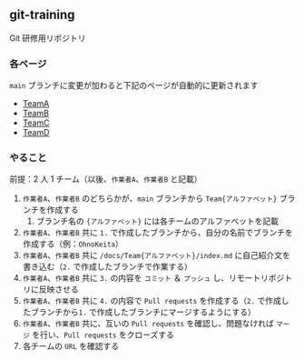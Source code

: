 ## git-training

Git 研修用リポジトリ

### 各ページ

`main` ブランチに変更が加わると下記のページが自動的に更新されます

- [TeamA](https://consallink-inhouse.github.io/git-training/TeamA)
- [TeamB](https://consallink-inhouse.github.io/git-training/TeamB)
- [TeamC](https://consallink-inhouse.github.io/git-training/TeamC)
- [TeamD](https://consallink-inhouse.github.io/git-training/TeamD)

### やること

前提：2 人 1 チーム（以後、`作業者A`、`作業者B` と記載）

1. `作業者A`、`作業者B` のどちらかが、`main` ブランチから `Team{アルファベット}` ブランチを作成する
   1. ブランチ名の `{アルファベット}` には各チームのアルファベットを記載
2. `作業者A`、`作業者B` 共に `1.` で作成したブランチから、自分の名前でブランチを作成する（例：`OhnoKeita`）
3. `作業者A`、`作業者B` 共に `/docs/Team{アルファベット}/index.md` に自己紹介文を書き込む（`2.` で作成したブランチで作業する）
4. `作業者A`、`作業者B` 共に `3.` の内容を `コミット` ＆ `プッシュ` し、リモートリポジトリに反映させる
5. `作業者A`、`作業者B` 共に `4.` の内容で `Pull requests` を作成する（`2.` で作成したブランチから`1.` で作成したブランチにマージするようにする）
6. `作業者A`、`作業者B` 共に、互いの `Pull requests` を確認し、問題なければ `マージ` を行い、`Pull requests` をクローズする
7. 各チームの `URL` を確認する
